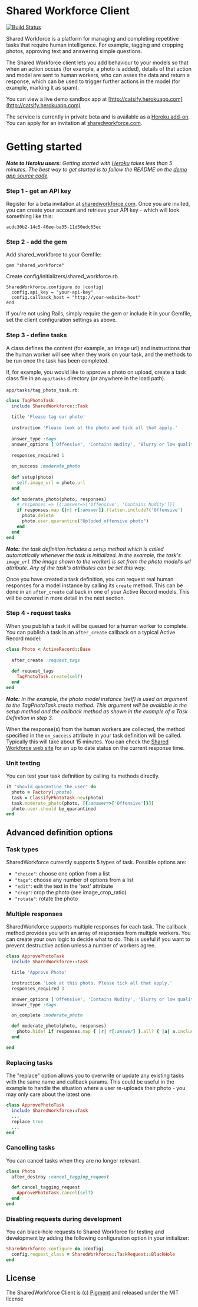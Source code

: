 Shared Workforce Client
=======================

[![Build Status](https://secure.travis-ci.org/sharedworkforce/sharedworkforce.png)](http://travis-ci.org/#!/sharedworkforce/sharedworkforce)

Shared Workforce is a platform for managing and completing repetitive tasks that require human intelligence. For example, tagging and cropping photos, approving text and answering simple questions.

The Shared Workforce client lets you add behaviour to your models so that when an action occurs (for example, a photo is added), details of that action and model are sent to human workers, who can asses the data and return a response, which can be used to trigger further actions in the model (for example, marking it as spam).

You can view a live demo sandbox app at [http://catsify.herokuapp.com](http://catsify.herokuapp.com)

The service is currently in private beta and is available as a [Heroku add-on](https://addons.heroku.com/sharedworkforce). You can apply for an invitation at [sharedworkforce.com](http://www.sharedworkforce.com).


Getting started
===============

_**Note to Heroku users:** Getting started with [Heroku](http://www.heroku.com]) takes less than 5 minutes. The best way to get started is to follow the README on the [demo app source code](https://github.com/sharedworkforce/sharedworkforce-demo-rails)._

### Step 1 - get an API key

Register for a beta invitation at [sharedworkforce.com](http://www.sharedworkforce.com). Once you are invited, you can create your account and retrieve your API key - which will look something like this:

    acdc30b2-14c5-46ee-ba35-11d50edc65ec

### Step 2 - add the gem
  
Add shared_workforce to your Gemfile:

    gem "shared_workforce"

Create config/initializers/shared_workforce.rb

    SharedWorkforce.configure do |config|
      config.api_key = "your-api-key"
      config.callback_host = "http://your-website-host"
    end

If you're not using Rails, simply require the gem or include it in your Gemfile, set the client configuration settings as above.

### Step 3 - define tasks

A class defines the content (for example, an image url) and instructions that the human worker will see when they work on your task, and the methods to be run once the task has been completed.

If, for example, you would like to approve a photo on upload, create a task class file in an `app/tasks` directory (or anywhere in the load path).


`app/tasks/tag_photo_task.rb`:

```ruby
class TagPhotoTask
  include SharedWorkforce::Task
  
  title 'Please tag our photo'
  
  instruction 'Please look at the photo and tick all that apply.'
  
  answer_type :tags
  answer_options ['Offensive', 'Contains Nudity', 'Blurry or low quality', 'Upside down or sideways']
  
  responses_required 1
  
  on_success :moderate_photo
  
  def setup(photo)
    self.image_url = photo.url
  end
  
  def moderate_photo(photo, responses)
    # responses => [{:answer=>['Offensive', 'Contains Nudity']}]
    if responses.map {|r| r[:answer]}.flatten.include?('Offensive')
      photo.delete
      photo.user.quarantine("Uploded offensive photo")
    end
  end
end
```
_**Note:** the task definition includes a `setup` method which is called automatically whenever the task is initialized. In the example, the task's `image_url` (the image shown to the worker) is set from the photo model's url attribute. Any of the task's attributes can be set this way._

Once you have created a task definition, you can request real human responses for a model instance by calling its `create` method. This can be done in an `after_create` callback in one of your Active Record models. This will be covered in more detail in the next section.

### Step 4 - request tasks

When you publish a task it will be queued for a human worker to complete. You can publish a task in an `after_create` callback on a typical Active Record model:

```ruby
class Photo < ActiveRecord::Base
  
  after_create :request_tags
  
  def request_tags
    TagPhotoTask.create(self)
  end
end
```

_**Note:** In the example, the photo model instance (self) is used an argument to the TagPhotoTask.create method. This argument will be available in the setup method and the callback method as shown in the example of a Task Definition in step 3._

When the response(s) from the human workers are collected, the method specified in the `on_success` attribute in your task definition will be called. Typically this will take about 15 minutes. You can check the [Shared Workforce web site](http://www.sharedworkforce.com) for an up to date status on the current response time.

### Unit testing

You can test your task definition by calling its methods directly.

```ruby
it "should quarantine the user" do
  photo = Factory(:photo)
  task = ClassifyPhotoTask.new(photo)
  task.moderate_photo(photo, [{:answer=>['Offensive']}])
  photo.user.should be_quarantined
end
```

Advanced definition options
----------------------------------------

### Task types

SharedWorkforce currently supports 5 types of task. Possible options are:

  * `"choice"`: choose one option from a list
  * `"tags"`: choose any number of options from a list
  * `"edit"`: edit the text in the 'text' attribute
  * `"crop"`: crop the photo (see image_crop_ratio)
  * `"rotate"`: rotate the photo

### Multiple responses

SharedWorkforce supports multiple responses for each task. The callback method provides you with an array of responses from multiple workers. You can create your own logic to decide what to do. This is useful if you want to prevent destructive action unless a number of workers agree.

```ruby
class ApprovePhotoTask
  include SharedWorkforce::Task

  title 'Approve Photo'

  instruction 'Look at this photo. Please tick all that apply.'
  responses_required 3

  answer_options ['Offensive', 'Contains Nudity', 'Blurry or low quality', 'Upside down or sideways']
  answer_type :tags

  on_complete :moderate_photo

  def moderate_photo(photo, responses)
    photo.hide! if responses.map { |r| r[:answer] }.all? { |a| a.include?('Contains Nudity') }
  end

end
```

### Replacing tasks

The "replace" option allows you to overwrite or update any existing tasks with the same name and callback params. This could be useful in the example to handle the situation where a user re-uploads their photo - you may only care about the latest one.

```ruby
class ApprovePhotoTask
  include SharedWorkforce::Task
  ...
  replace true
  ...  
end
```

### Cancelling tasks

You can cancel tasks when they are no longer relevant.

```ruby 
class Photo
  after_destroy :cancel_tagging_request

  def cancel_tagging_request
    ApprovePhotoTask.cancel(self)
  end
end
```

### Disabling requests during development

You can black-hole requests to Shared Workforce for testing and development by adding the following configuration option in your initializer:

```ruby
SharedWorkforce.configure do |config|
  config.request_class = SharedWorkforce::TaskRequest::BlackHole
end
```

License
-----------

The SharedWorkforce Client is (c) [Pigment](http://www.thinkpigment.com) and released under the MIT license

